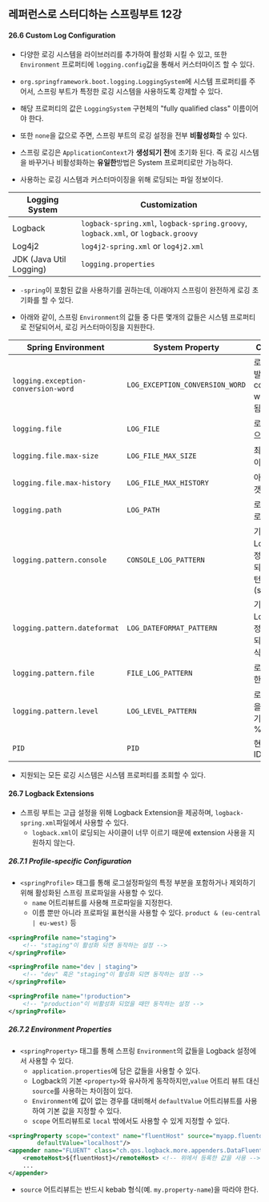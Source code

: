 ## 레퍼런스로 스터디하는 스프링부트 12강

#### 26.6 Custom Log Configuration

* 다양한 로깅 시스템을 라이브러리를 추가하여 활성화 시킬 수 있고, 또한 `Environment` 프로퍼티에 `logging.config`값을 통해서 커스터마이즈 할 수 있다.
*  `org.springframework.boot.logging.LoggingSystem`에 시스템 프로퍼티를 주어서, 스프링 부트가 특정한 로깅 시스템을 사용하도록 강제할 수 있다.
  * 해당 프로퍼티의 값은 `LoggingSystem` 구현체의 "fully qualified class" 이름이어야 한다.
  * 또한 `none`을 값으로 주면, 스프링 부트의 로깅 설정을 전부 **비활성화**할 수 있다.
* 스프링 로깅은 `ApplicationContext`가 **생성되기 전**에 초기화 된다. 즉 로깅 시스템을 바꾸거나 비활성화하는 **유일한**방법은 System 프로퍼티로만 가능하다.

* 사용하는 로깅 시스템과 커스터마이징을 위해 로딩되는 파일 정보이다.

| Logging System          | Customization                                                |
| ----------------------- | ------------------------------------------------------------ |
| Logback                 | `logback-spring.xml`, `logback-spring.groovy`, `logback.xml`, or `logback.groovy` |
| Log4j2                  | `log4j2-spring.xml` or `log4j2.xml`                          |
| JDK (Java Util Logging) | `logging.properties`                                         |

* `-spring`이 포함된 값을 사용하기를 권하는데, 이래야지 스프링이 완전하게 로깅 초기화를 할 수 있다.

* 아래와 같이, 스프링 `Environment`의 값들 중 다른 몇개의 값들은 시스템 프로퍼티로 전달되어서, 로깅 커스터마이징을 지원한다.

| Spring Environment                  | System Property                 | Comments                                                |
| ----------------------------------- | ------------------------------- | ------------------------------------------------------- |
| `logging.exception-conversion-word` | `LOG_EXCEPTION_CONVERSION_WORD` | 로그 익셉션이 발생하면, conversion-word가 사용됨        |
| `logging.file`                      | `LOG_FILE`                      | 로그파일 이름으로 사용됨                                |
| `logging.file.max-size`             | `LOG_FILE_MAX_SIZE`             | 최대 파일 사이즈                                        |
| `logging.file.max-history`          | `LOG_FILE_MAX_HISTORY`          | 아카이빙 최대 갯수                                      |
| `logging.path`                      | `LOG_PATH`                      | 로그 파일 경로 설정                                     |
| `logging.pattern.console`           | `CONSOLE_LOG_PATTERN`           | 기본 Logback 설정에서만 사용되는 로깅 패턴 설정(stdout) |
| `logging.pattern.dateformat`        | `LOG_DATEFORMAT_PATTERN`        | 기본 Logback 설정에서만 사용되는 날짜 형식 설정         |
| `logging.pattern.file`              | `FILE_LOG_PATTERN`              | 로그파일을 위한 패턴 설정                               |
| `logging.pattern.level`             | `LOG_LEVEL_PATTERN`             | 로그레벨 표현을 위한 설정 기본 값은 %5p                 |
| `PID`                               | `PID`                           | 현재 프로세스 ID                                        |

* 지원되는 모든 로깅 시스템은 시스템 프로퍼티를 조회할 수 있다.

#### 26.7 Logback Extensions

* 스프링 부트는 고급 설정을 위해 Logback Extension을 제공하며, `logback-spring.xml`파일에서 사용할 수 있다.
  * `logback.xml`이 로딩되는 사이클이 너무 이르기 때문에 extension 사용을 지원하지 않는다.

##### 26.7.1 Profile-specific Configuration

* `<springProfile>` 태그를 통해 로그설정파일의 특정 부분을 포함하거나 제외하기 위해 활성화된 스프링 프로파일을 사용할 수 있다.
  * `name` 어트리뷰트를 사용해 프로파일을 지정한다.
  * 이름 뿐만 아니라 프로파일 표현식을 사용할 수 있다. `product & (eu-central | eu-west)` 등

```xml
<springProfile name="staging">
	<!-- "staging"이 활성화 되면 동작하는 설정 -->
</springProfile>

<springProfile name="dev | staging">
	<!-- "dev" 혹은 "staging"이 활성화 되면 동작하는 설정 -->
</springProfile>

<springProfile name="!production">
	<!-- "production"이 비활성화 되었을 때만 동작하는 설정 -->
</springProfile>
```

##### 26.7.2 Environment Properties

* `<springProperty>` 태그를 통해 스프링 `Environment`의 값들을 Logback 설정에서 사용할 수 있다.
  * `application.properties`에 담은 값들을 사용할 수 있다.
  * Logback의 기본 `<property>`와 유사하게 동작하지만,`value` 어트리 뷰트 대신 `source`를 사용하는 차이점이 있다.
  * `Environment`에 값이 없는 경우를 대비해서 `defaultValue` 어트리뷰트를 사용하여 기본 값을 지정할 수 있다.
  * `scope` 어트리뷰트로 `local` 밖에서도 사용할 수 있게 지정할 수 있다.

```xml
<springProperty scope="context" name="fluentHost" source="myapp.fluentd.host"
		defaultValue="localhost"/>
<appender name="FLUENT" class="ch.qos.logback.more.appenders.DataFluentAppender">
	<remoteHost>${fluentHost}</remoteHost> <!-- 위에서 등록한 값을 사용 -->
	...
</appender>
```

* `source` 어트리뷰트는 반드시 kebab 형식(예. `my.property-name`)을 따라야 한다.